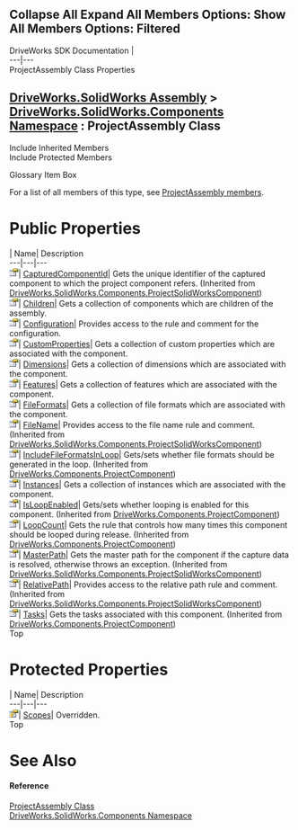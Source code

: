 Collapse All Expand All Members Options: Show All  Members Options: Filtered   
---  
DriveWorks SDK Documentation  |   
---|---  
ProjectAssembly Class Properties   
  
[DriveWorks.SolidWorks Assembly](topic13342.md) > [DriveWorks.SolidWorks.Components Namespace](topic13925.md) : ProjectAssembly Class  
---  
  
Include Inherited Members    
Include Protected Members    


Glossary Item Box

For a list of all members of this type, see [ProjectAssembly members](topic14430.md).

# Public Properties

| Name| Description  
---|---|---  
![Public Property](dotnetimages/publicProperty.gif)| [CapturedComponentId](topic14698.md)| Gets the unique identifier of the captured component to which the project component refers. (Inherited from [DriveWorks.SolidWorks.Components.ProjectSolidWorksComponent](topic14692.md))  
![Public Property](dotnetimages/publicProperty.gif)| [Children](topic14436.md)| Gets a collection of components which are children of the assembly.   
![Public Property](dotnetimages/publicProperty.gif)| [Configuration](topic14437.md)| Provides access to the rule and comment for the configuration.   
![Public Property](dotnetimages/publicProperty.gif)| [CustomProperties](topic14438.md)| Gets a collection of custom properties which are associated with the component.   
![Public Property](dotnetimages/publicProperty.gif)| [Dimensions](topic14439.md)| Gets a collection of dimensions which are associated with the component.   
![Public Property](dotnetimages/publicProperty.gif)| [Features](topic14440.md)| Gets a collection of features which are associated with the component.   
![Public Property](dotnetimages/publicProperty.gif)| [FileFormats](topic14441.md)| Gets a collection of file formats which are associated with the component.   
![Public Property](dotnetimages/publicProperty.gif)| [FileName](topic14699.md)| Provides access to the file name rule and comment. (Inherited from [DriveWorks.SolidWorks.Components.ProjectSolidWorksComponent](topic14692.md))  
![Public Property](dotnetimages/publicProperty.gif)| [IncludeFileFormatsInLoop](topic6192.md)| Gets/sets whether file formats should be generated in the loop. (Inherited from [DriveWorks.Components.ProjectComponent](topic6183.md))  
![Public Property](dotnetimages/publicProperty.gif)| [Instances](topic14442.md)| Gets a collection of instances which are associated with the component.   
![Public Property](dotnetimages/publicProperty.gif)| [IsLoopEnabled](topic6193.md)| Gets/sets whether looping is enabled for this component. (Inherited from [DriveWorks.Components.ProjectComponent](topic6183.md))  
![Public Property](dotnetimages/publicProperty.gif)| [LoopCount](topic6194.md)| Gets the rule that controls how many times this component should be looped during release. (Inherited from [DriveWorks.Components.ProjectComponent](topic6183.md))  
![Public Property](dotnetimages/publicProperty.gif)| [MasterPath](topic14700.md)| Gets the master path for the component if the capture data is resolved, otherwise throws an exception. (Inherited from [DriveWorks.SolidWorks.Components.ProjectSolidWorksComponent](topic14692.md))  
![Public Property](dotnetimages/publicProperty.gif)| [RelativePath](topic14701.md)| Provides access to the relative path rule and comment. (Inherited from [DriveWorks.SolidWorks.Components.ProjectSolidWorksComponent](topic14692.md))  
![Public Property](dotnetimages/publicProperty.gif)| [Tasks](topic6195.md)| Gets the tasks associated with this component. (Inherited from [DriveWorks.Components.ProjectComponent](topic6183.md))  
Top

# Protected Properties

| Name| Description  
---|---|---  
![Protected Property](dotnetimages/protectedProperty.gif)| [Scopes](topic14443.md)| Overridden.   
Top

# See Also

#### Reference

[ProjectAssembly Class](topic14429.md)   
[DriveWorks.SolidWorks.Components Namespace](topic13925.md)



